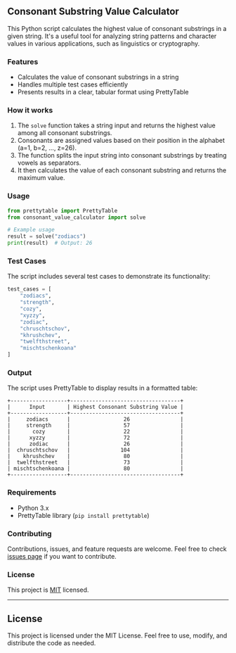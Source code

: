 

## Consonant Substring Value Calculator

This Python script calculates the highest value of consonant substrings in a given string. It's a useful tool for analyzing string patterns and character values in various applications, such as linguistics or cryptography.

### Features

- Calculates the value of consonant substrings in a string
- Handles multiple test cases efficiently
- Presents results in a clear, tabular format using PrettyTable

### How it works

1. The `solve` function takes a string input and returns the highest value among all consonant substrings.
2. Consonants are assigned values based on their position in the alphabet (a=1, b=2, ..., z=26).
3. The function splits the input string into consonant substrings by treating vowels as separators.
4. It then calculates the value of each consonant substring and returns the maximum value.

### Usage

```python
from prettytable import PrettyTable
from consonant_value_calculator import solve

# Example usage
result = solve("zodiacs")
print(result)  # Output: 26
```

### Test Cases

The script includes several test cases to demonstrate its functionality:

```python
test_cases = [
    "zodiacs",
    "strength",
    "cozy",
    "xyzzy",
    "zodiac",
    "chruschtschov",
    "khrushchev",
    "twelfthstreet",
    "mischtschenkoana"
]
```

### Output

The script uses PrettyTable to display results in a formatted table:

```
+------------------+-----------------------------------+
|      Input       | Highest Consonant Substring Value |
+------------------+-----------------------------------+
|     zodiacs      |                 26                |
|     strength     |                 57                |
|       cozy       |                 22                |
|      xyzzy       |                 72                |
|      zodiac      |                 26                |
|  chruschtschov   |                104                |
|    khrushchev    |                 80                |
|  twelfthstreet   |                 73                |
| mischtschenkoana |                 80                |
+------------------+-----------------------------------+
```

### Requirements

- Python 3.x
- PrettyTable library (`pip install prettytable`)

### Contributing

Contributions, issues, and feature requests are welcome. Feel free to check [issues page](https://github.com/yourusername/consonant-substring-value/issues) if you want to contribute.

### License

This project is [MIT](https://choosealicense.com/licenses/mit/) licensed.

---

## License

This project is licensed under the MIT License. Feel free to use, modify, and distribute the code as needed.
